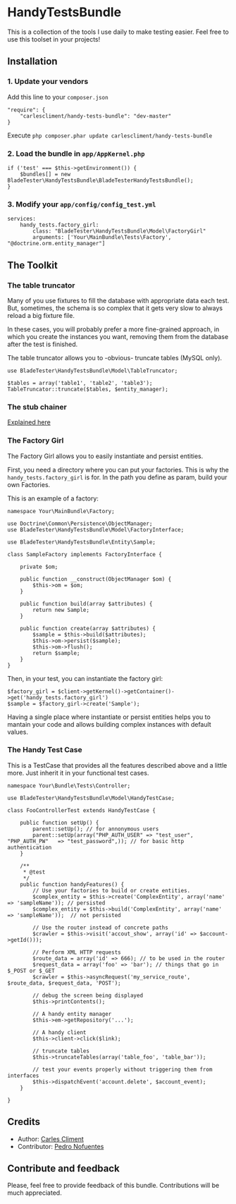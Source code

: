 HandyTestsBundle
==================

This is a collection of the tools I use daily to make testing easier. Feel free to use this toolset in your projects!



## Installation

### 1. Update your vendors

Add this line to your `composer.json`

    "require": {
        "carlescliment/handy-tests-bundle": "dev-master"
    }

Execute `php composer.phar update carlescliment/handy-tests-bundle`

### 2. Load the bundle in `app/AppKernel.php`
    if ('test' === $this->getEnvironment()) {
        $bundles[] = new BladeTester\HandyTestsBundle\BladeTesterHandyTestsBundle();
    }

### 3. Modify your `app/config/config_test.yml`

    services:
        handy_tests.factory_girl:
            class: "BladeTester\HandyTestsBundle\Model\FactoryGirl"
            arguments: ['Your\MainBundle\Tests\Factory', "@doctrine.orm.entity_manager"]


## The Toolkit

### The table truncator
Many of you use fixtures to fill the database with appropriate data each test. But, sometimes, the schema is so complex that it gets very slow to always reload a big fixture file.

In these cases, you will probably prefer a more fine-grained approach, in which you create the instances you want, removing them from the database after the test is finished.

The table truncator allows you to -obvious- truncate tables (MySQL only).

    use BladeTester\HandyTestsBundle\Model\TableTruncator;

    $tables = array('table1', 'table2', 'table3');
    TableTruncator::truncate($tables, $entity_manager);


### The stub chainer
[Explained here][stubchainer]

### The Factory Girl
The Factory Girl allows you to easily instantiate and persist entities.

First, you need a directory where you can put your factories. This is why the `handy_tests.factory_girl` is for. In the path you define as param, build your own Factories.

This is an example of a factory:

    namespace Your\MainBundle\Factory;
    
    use Doctrine\Common\Persistence\ObjectManager;
    use BladeTester\HandyTestsBundle\Model\FactoryInterface;

    use BladeTester\HandyTestsBundle\Entity\Sample;

    class SampleFactory implements FactoryInterface {
    
        private $om;
    
        public function __construct(ObjectManager $om) {
            $this->om = $om;
        }
    
        public function build(array $attributes) {
            return new Sample;
        }
    
        public function create(array $attributes) {
            $sample = $this->build($attributes);
            $this->om->persist($sample);
            $this->om->flush();
            return $sample;
        }
    }


Then, in your test, you can instantiate the factory girl:


    $factory_girl = $client->getKernel()->getContainer()->get('handy_tests.factory_girl')
    $sample = $factory_girl->create('Sample');

Having a single place where instantiate or persist entities helps you to mantain your code and allows building complex instances with default values.


### The Handy Test Case

This is a TestCase that provides all the features described above and a little more. Just inherit it in your functional test cases.


    namespace Your\Bundle\Tests\Controller;
    
    use BladeTester\HandyTestsBundle\Model\HandyTestCase;

    class FooControllerTest extends HandyTestCase {

        public function setUp() {
            parent::setUp(); // for annonymous users
            parent::setUp(array("PHP_AUTH_USER" => "test_user", "PHP_AUTH_PW"   => "test_password",)); // for basic http authentication
        }

        /**
         * @test
         */
        public function handyFeatures() {
            // Use your factories to build or create entities.
            $complex_entity = $this->create('ComplexEntity', array('name' => 'sampleName')); // persisted
            $complex_entity = $this->build('ComplexEntity', array('name' => 'sampleName'));  // not persisted

            // Use the router instead of concrete paths
            $crawler = $this->visit('accout_show', array('id' => $account->getId()));

            // Perform XML HTTP requests
            $route_data = array('id' => 666); // to be used in the router
            $request_data = array('foo' => 'bar'); // things that go in $_POST or $_GET
            $crawler = $this->asyncRequest('my_service_route', $route_data, $request_data, 'POST');
 
            // debug the screen being displayed
            $this->printContents();

            // A handy entity manager
            $this->em->getRepository('...');

            // A handy client
            $this->client->click($link);

            // truncate tables
            $this->truncateTables(array('table_foo', 'table_bar'));

            // test your events properly without triggering them from interfaces
            $this->dispatchEvent('account.delete', $account_event);
        }

    }



## Credits

* Author: [Carles Climent][carlescliment]
* Contributor: [Pedro Nofuentes][pedronofuentes]


## Contribute and feedback

Please, feel free to provide feedback of this bundle. Contributions will be much appreciated.



[carlescliment]: https://github.com/carlescliment
[pedronofuentes]: https://github.com/pedronofuentes
[stubchainer]: https://github.com/carlescliment/BladeTester/tree/master/ChainedStubsBundle
